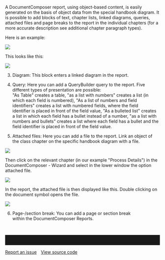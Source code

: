 A DocumentComposer report, using object-based content, is easily
generated on the basis of object data from the special handbook diagram.
It is possible to add blocks of text, chapter lists, linked diagrams,
queries, attached files and page breaks to the report in the individual
chapters (for a more accurate description see additional chapter
paragraph types).

Here is an example:

![](//images.ctfassets.net/utx1h0gfm1om/3ASXzlIGswYE4qEWSI02Kq/41a74c12dc977ef9864208a4bfbc32af/328646.png)

This looks like this:

![](//images.ctfassets.net/utx1h0gfm1om/4ro0wUYBhYA2eWC8GWi8YO/1b589df50728c529134710e09c143d0b/328644.png)

3. Diagram: This block enters a linked diagram in the report.  
4. Query: Here you can add a QueryBuilder query to the report. Five
different types of presentation are possible:  
"As Table" creates a table, "as a list with numbers" creates a list (in
which each field is numbered), "As a list of numbers and field
identifiers" creates a list with numbered fields, where the field
identifier is placed in front of the field value, "As a bulleted list"
creates a list in which each field has a bullet instead of a number, "as
a list with numbers and bullets" creates a list where each field has a
bullet and the field identifier is placed in front of the field value.

5. Attached files: Here you can add a file to the report. Link an object
of the class chapter on the specific handbook diagram with a file. 

![](//images.ctfassets.net/utx1h0gfm1om/5HTVsOGgHSKkkUICk8Uug2/3d95c8cf104c0fe51a7a54cc64acd4d9/328769.png)

Then click on the relevant chapter (in our example "Process Details") in
the DocumentComposer - Wizard and select in the lower window the option
attached file.

![](//images.ctfassets.net/utx1h0gfm1om/5xzwE6DEnmK4IAQ8wSw2aA/c5a83a4fbda223e6f34ada90360c8088/328767.png)

In the report, the attached file is then displayed like this. Double
clicking on the document symbol opens the file. 

![](//images.ctfassets.net/utx1h0gfm1om/21hdH1j1DO08EISiQOOOaM/764214c241a735c142be3833b59cd74f/328765.png)

6. Page-/section break: You can add a page or section break   
within the DocumentComposer Reports.

 


<hr style="padding-top:2rem" />
<a href="https://github.com/process4/docs/issues" target="_blank" class="bgw btn btn-primary btn-lg shadow-sm">Report an issue</a>
<a href="https://github.com/process4/docs" target="_blank" class="bgw btn btn-primary btn-lg shadow-sm" style="margin-left:10px;">View source code</a>